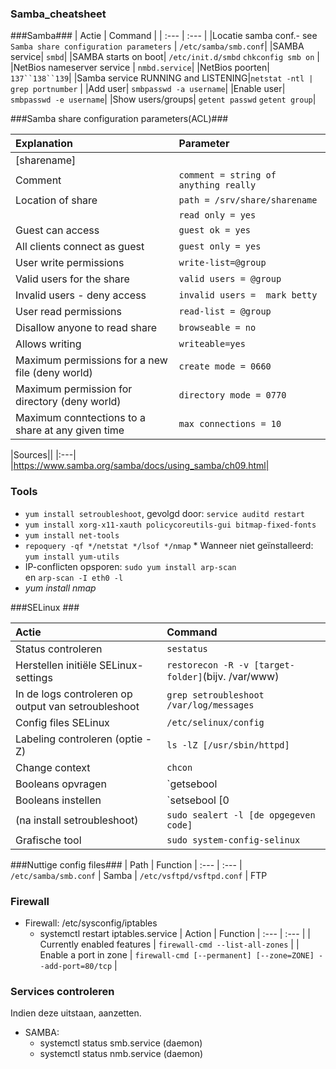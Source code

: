 ### Samba_cheatsheet


###Samba###
| Actie                                  | Command                                    |
| :---                                    | :---                                       |
|Locatie samba conf.- see `Samba share configuration parameters` |  `/etc/samba/smb.conf`|
|SAMBA service| `smbd`| 
|SAMBA starts on boot| `/etc/init.d/smbd` `chkconfig smb on` |
|NetBios nameserver service | `nmbd.service`|
|NetBios poorten| `137``138``139`|
|Samba service RUNNING and LISTENING|`netstat -ntl | grep portnumber` |
|Add user| `smbpasswd -a username`|
|Enable user| `smbpasswd -e username`|
|Show users/groups| `getent passwd` `getent group`|

###Samba share configuration parameters(ACL)###

| Explanation                                | Parameter                                  |
| :---                                    | :---                                       |
|[sharename]||
|    Comment   |`comment = string of anything really`|
|   Location of share     |`path = /srv/share/sharename`|
|      |`read only = yes`|
|  Guest can access     |`guest ok = yes`|
|   All clients connect as guest    |`guest only = yes`|
|  User write permissions    |`write-list=@group`|
|  Valid users for the share    |`valid users = @group`|
| Invalid users - deny access | `invalid users =  mark betty`| 
| User read permissions    |`read-list = @group`|
| Disallow anyone to read share  |`browseable = no`|
| Allows writing| `writeable=yes`|
|Maximum permissions for a new file (deny world)|`create mode = 0660`|
|Maximum permission for directory (deny world)|`directory mode = 0770`|
| Maximum conntections to a share at any given time| `max connections = 10 `| 

|Sources||
|:---|
|https://www.samba.org/samba/docs/using_samba/ch09.html|

### Tools
* `yum install setroubleshoot`, gevolgd door: `service auditd restart`
* `yum install xorg-x11-xauth policycoreutils-gui bitmap-fixed-fonts`
* `yum install net-tools`
* `repoquery -qf */netstat */lsof */nmap`
      * Wanneer niet geïnstalleerd: `yum install yum-utils`
* IP-conflicten opsporen: `sudo yum install arp-scan`
<br> en 
    `arp-scan -I eth0 -l`
* _yum install nmap_


###SELinux ###

| Actie                                  | Command                                    |
| :---                                    | :---                                       |
| Status controleren                | `sestatus` |
| Herstellen initiële SELinux-settings| `restorecon -R -v [target-folder]`(bijv. /var/www) |
| In de logs controleren op output van setroubleshoot | `grep setroubleshoot /var/log/messages` |
| Config files SELinux | `/etc/selinux/config `                         |
| Labeling controleren (optie -Z) | `ls -lZ [/usr/sbin/httpd]`                       |
| Change context | `chcon` |
| Booleans opvragen | `getsebool | grep X`) |
| Booleans instellen| `setsebool [0|1]`  |
| (na install setroubleshoot) | `sudo sealert -l [de opgegeven code]` |
| Grafische tool| `sudo system-config-selinux` |


###Nuttige config files###
| Path							| Function
| :---							| :---
| `/etc/samba/smb.conf`			| Samba
| `/etc/vsftpd/vsftpd.conf`		| FTP

### Firewall ###
* Firewall: /etc/sysconfig/iptables
    * systemctl restart iptables.service
| Action							| Function
| :---                                    | :---                                       |
| Currently enabled features       | `firewall-cmd --list-all-zones`                                  |
| Enable a port in zone            | `firewall-cmd [--permanent] [--zone=ZONE] --add-port=80/tcp`     |


### Services controleren ###
Indien deze uitstaan, aanzetten.
* SAMBA: 
    * systemctl status smb.service (daemon)
    * systemctl status nmb.service (daemon)
